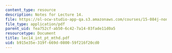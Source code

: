 ```yaml
---
content_type: resource
description: Notes for Lecture 14.
file: https://ol-ocw-studio-app-qa.s3.amazonaws.com/courses/15-084j-nonlinear-programming-spring-2004/b915e35e319f669d080059f216f20cd0_lec14_int_pt_mthd.pdf
file_type: application/pdf
parent_uid: fea752cf-ab50-6c42-7a14-03fade11d0a5
resourcetype: Document
title: lec14_int_pt_mthd.pdf
uid: b915e35e-319f-669d-0800-59f216f20cd0
---
```

